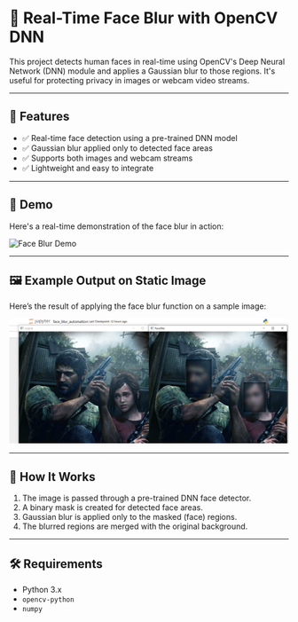 # 🤖 Real-Time Face Blur with OpenCV DNN

This project detects human faces in real-time using OpenCV's Deep Neural Network (DNN) module and applies a Gaussian blur to those regions. It's useful for protecting privacy in images or webcam video streams.

---

## 📌 Features

- ✅ Real-time face detection using a pre-trained DNN model
- ✅ Gaussian blur applied only to detected face areas
- ✅ Supports both images and webcam streams
- ✅ Lightweight and easy to integrate

---

## 🎥 Demo

Here's a real-time demonstration of the face blur in action:

![Face Blur Demo](demo.gif)

---
## 🖼️ Example Output on Static Image

Here’s the result of applying the face blur function on a sample image:

![Output Static Image](output_static_image.png)

---
## 🧠 How It Works

1. The image is passed through a pre-trained DNN face detector.
2. A binary mask is created for detected face areas.
3. Gaussian blur is applied only to the masked (face) regions.
4. The blurred regions are merged with the original background.

---

## 🛠 Requirements

- Python 3.x
- `opencv-python`
- `numpy`
